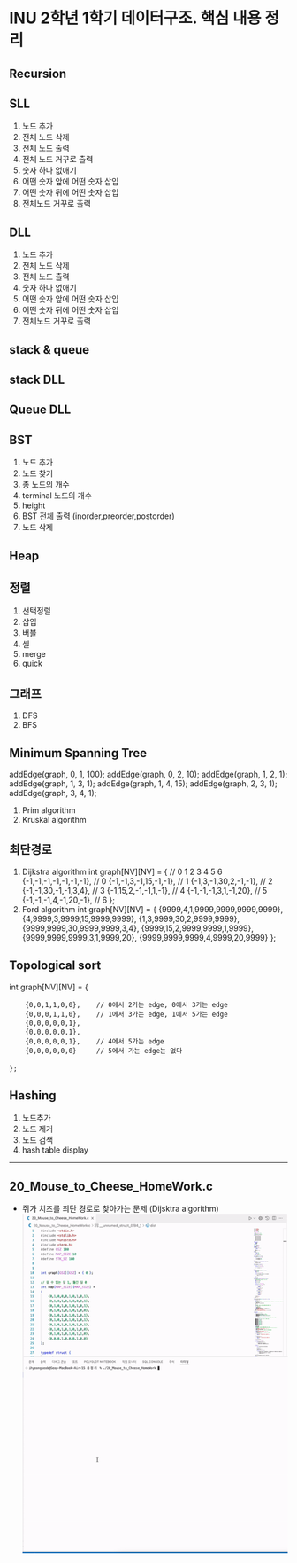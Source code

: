 # INU 2학년 1학기 데이터구조. 핵심 내용 정리

## Recursion ##

## SLL ##
1. 노드 추가
2. 전체 노드 삭제
3. 전체 노드 출력
4. 전체 노드 거꾸로 출력
5. 숫자 하나 없애기
6. 어떤 숫자 앞에 어떤 숫자 삽입
7. 어떤 숫자 뒤에 어떤 숫자 삽입
8. 전체노드 거꾸로 출력

## DLL ##
1. 노드 추가
2. 전체 노드 삭제
3. 전체 노드 출력
4. 숫자 하나 없애기
5. 어떤 숫자 앞에 어떤 숫자 삽입
6. 어떤 숫자 뒤에 어떤 숫자 삽입
7. 전체노드 거꾸로 출력

## stack & queue ##

## stack DLL ##
## Queue DLL ##

## BST ##
1. 노드 추가
2. 노드 찾기
2. 총 노드의 개수
3. terminal 노드의 개수
4. height
5. BST 전체 출력 (inorder,preorder,postorder)
6. 노드 삭제

## Heap ##

## 정렬 ##
1. 선택정렬
2. 삽입
3. 버블
4. 셸
5. merge
6. quick

## 그래프 ##
1. DFS
2. BFS

## Minimum Spanning Tree ##
addEdge(graph, 0, 1, 100);
	addEdge(graph, 0, 2, 10);
	addEdge(graph, 1, 2, 1);
	addEdge(graph, 1, 3, 1);
	addEdge(graph, 1, 4, 15);
	addEdge(graph, 2, 3, 1);
	addEdge(graph, 3, 4, 1);
1. Prim algorithm
2. Kruskal algorithm


## 최단경로 ##
1. Dijkstra algorithm
int graph[NV][NV] = {
		//   0   1  2  3  4  5  6
			{-1,-1,-1,-1,-1,-1,-1}, // 0
			{-1,-1,3,-1,15,-1,-1}, // 1
			{-1,3,-1,30,2,-1,-1}, // 2
			{-1,-1,30,-1,-1,3,4}, // 3
			{-1,15,2,-1,-1,1,-1}, // 4 
			{-1,-1,-1,3,1,-1,20}, // 5
			{-1,-1,-1,4,-1,20,-1}, // 6
	};
2. Ford algorithm
int graph[NV][NV] = {
		{9999,4,1,9999,9999,9999,9999},
		{4,9999,3,9999,15,9999,9999},
		{1,3,9999,30,2,9999,9999},
		{9999,9999,30,9999,9999,3,4},
		{9999,15,2,9999,9999,1,9999},
		{9999,9999,9999,3,1,9999,20},
		{9999,9999,9999,4,9999,20,9999}
	};

## Topological sort ##
int graph[NV][NV] = {

		{0,0,1,1,0,0},    // 0에서 2가는 edge, 0에서 3가는 edge
		{0,0,0,1,1,0},	  // 1에서 3가는 edge, 1에서 5가는 edge
		{0,0,0,0,0,1},
		{0,0,0,0,0,1},
		{0,0,0,0,0,1},	  // 4에서 5가는 edge
		{0,0,0,0,0,0}	  // 5에서 가는 edge는 없다

	};

## Hashing ##
1. 노드추가
2. 노드 제거
3. 노드 검색
4. hash table display
--------------------------------------------

## 20_Mouse_to_Cheese_HomeWork.c

* 쥐가 치즈를 최단 경로로 찾아가는 문제 (Dijsktra algorithm)
![](./20.gif)